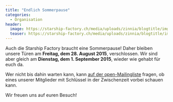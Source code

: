 ```yaml
---
title: "Endlich Sommerpause"
categories:
  - Organisation
header:
  image: https://starship-factory.ch/media/uploads/zinnia/blogtitle/img_0001.png
  teaser: https://starship-factory.ch/media/uploads/zinnia/blogtitle/img_0001.png
---
```


Auch die Starship Factory braucht eine Sommerpause! Daher bleiben unsere Türen am **Freitag, dem 28. August 2015**, verschlossen. Wir sind aber gleich am **Dienstag, dem 1. September 2015**, wieder wie gehabt für euch da.

Wer nicht bis dahin warten kann, kann [auf der open-Mailingliste](https://wiki.starship-factory.ch/Mailingliste.html) fragen, ob eines unserer Mitglieder mit Schlüssel in der Zwischenzeit vorbei schauen kann.

Wir freuen uns auf euren Besuch!
